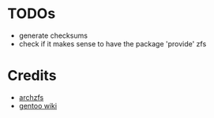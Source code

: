 # TODOs
* generate checksums
* check if it makes sense to have the package 'provide' zfs

# Credits
* [archzfs](https://github.com/archzfs/archzfs)
* [gentoo wiki](https://wiki.gentoo.org/index.php?title=ZFS&oldid=1265447#Installing_into_the_kernel_directory_.28for_static_installs.29)
